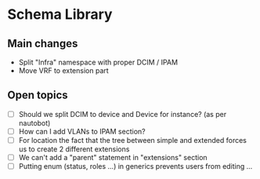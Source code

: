 # Schema Library

## Main changes

- Split "Infra" namespace with proper DCIM / IPAM
- Move VRF to extension part

## Open topics

-[ ] Should we split DCIM to device and Device for instance? (as per nautobot)
-[ ] How can I add VLANs to IPAM section?
-[ ] For location the fact that the tree between simple and extended forces us to create 2 different extensions
-[ ] We can't add a "parent" statement in "extensions" section
-[ ] Putting enum (status, roles ...) in generics prevents users from editing ...

